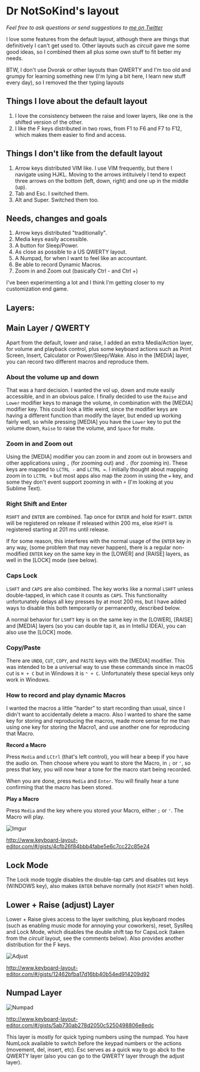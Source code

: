 # Dr NotSoKind's layout

*Feel free to ask questions or send suggestions to [me on Twitter](https://twitter.com/pnikosis)*

I love some features from the default layout, although there are things that definitively I can't get used to. Other layouts such as *circuit* gave me some good ideas, so I combined them all plus some own stuff to fit better my needs.

BTW, I don't use Dvorak or other layouts than QWERTY and I'm too old and grumpy for learning something new (I'm lying a bit here, I learn new stuff every day), so I removed the ther typing layouts

## Things I love about the default layout
1. I love the consistency between the raise and lower layers, like one is the shifted version of the other.
2. I like the F keys distributed in two rows, from F1 to F6 and F7 to F12, which makes them easier to find and access.

## Things I don't like from the default layout
1. Arrow keys distributed VIM like. I use VIM frequently, but there I navigate using HJKL. Moving to the arrows intituively I tend to expect three arrows on the bottom (left, down, right) and one up in the middle (up).
2. Tab and Esc. I switched them.
3. Alt and Super. Switched them too.

## Needs, changes and goals
1. Arrow keys distributed "traditionally".
2. Media keys easily accessible.
3. A button for Sleep/Power.
4. As close as possible to a US QWERTY layout.
5. A Numpad, for when I want to feel like an accountant.
6. Be able to record Dynamic Macros.
7. Zoom in and Zoom out (basically Ctrl - and Ctrl +)

I've been experimenting a lot and I think I'm getting closer to my customization end game.

## Layers:

## Main Layer / QWERTY

Apart from the default, lower and raise, I added an extra Media/Action layer, for volume and playback control, plus some keyboard actions such as Print Screen, Insert, Calculator or Power/Sleep/Wake. Also in the [MEDIA] layer, you can record two different macros and reproduce them.

### About the volume up and down

That was a hard decision. I wanted the vol up, down and mute easily accessible, and in an obvious palce. I finally decided to use the `Raise` and `Lower` modifier keys to manage the volume, in combination with the [MEDIA] modifier key. This could look a little weird, since the modifier keys are having a different function than modify the layer, but ended up working fairly well, so while pressing [MEDIA] you have the `Lower` key to put the volume down, `Raise` to raise the volume, and `Space` for mute.

### Zoom in and Zoom out

Using the [MEDIA] modifier you can zoom in and zoom out in browsers and other applications using `,` (for zooming out) and `.` (for zooming in). These keys are mapped to `LCTRL -` and `LCTRL =`. I initially thought about mapping zoom in to `LCTRL +` but most apps also map the zoom in using the `=` key, and some they don't event support zooming in with `+` (I'm looking at you Sublime Text).

### Right Shift and Enter

`RSHFT` and `ENTER` are combined. Tap once for `ENTER` and hold for `RSHFT`. `ENTER` will be registered on release if released within 200 ms, else `RSHFT` is registered starting at 201 ms until release.

If for some reason, this interferes with the normal usage of the `ENTER` key in any way, (some problem that may never happen), there is a regular non-modified `ENTER` key on the same key in the [LOWER] and [RAISE] layers, as well in the [LOCK] mode (see below).

### Caps Lock

`LSHFT` and `CAPS` are also combined. The key works like a normal `LSHFT` unless double-tapped, in which case it counts as `CAPS`. This functionality unfortunately delays all key presses by at most 200 ms, but I have added ways to disable this both temporarily or permanently, described below.

A normal behavior for `LSHFT` key is on the same key in the [LOWER], [RAISE] and [MEDIA] layers (so you can double tap it, as in IntelliJ IDEA), you can also use the [LOCK] mode.

### Copy/Paste

There are `UNDO`, `CUT`, `COPY`, and `PASTE` keys with the [MEDIA] modifier. This was intended to be a universal way to use these commands since in macOS cut is `⌘ + C` but in Windows it is `⌃ + C`. Unfortunately these special keys only work in Windows.

### How to record and play dynamic Macros

I wanted the macros a little "harder" to start recording than usual, since I didn't want to accidentally delete a macro. Also I wanted to share the same key for storing and reproducing the macros, made more sense for me than using one key for storing the Macro1, and use another one for reproducing that Macro.

**Record a Macro**

Press `Media` and `LCtrl` (that's left control), you will hear a beep if you have the audio on. Then choose where you want to store the Macro, in `;` or `'`, so press that key, you will now hear a tone for the macro start being recorded.

When you are done, press `Media` and `Enter`. You will finally hear a tune confirming that the macro has been stored.

**Play a Macro**

Press `Media` and the key where you stored your Macro, either `;` or `'`. The Macro will play.

![Imgur](https://i.imgur.com/Hxupmys.png)

http://www.keyboard-layout-editor.com/#/gists/4cfb26f84bbb4fabe5e6c7cc22c85e24

## Lock Mode

The Lock mode toggle disables the double-tap `CAPS` and disables `GUI` keys (WINDOWS key), also makes `ENTER` behave normally (not `RSHIFT` when hold).

## Lower + Raise (adjust) Layer

Lower + Raise gives access to the layer switching, plus keyboard modes (such as enabling music mode for annoying your coworkers), reset, SysReq and Lock Mode, which disables the double shift tap for CapsLock (taken from the *circuit* layout, see the comments below). Also provides another distribution for the F keys.

![Adjust](https://i.imgur.com/6m6baos.png)

http://www.keyboard-layout-editor.com/#/gists/12462bfba17d16bb40b54ed914209d92

## Numpad Layer

![Numpad](https://i.imgur.com/od1plfz.png)

http://www.keyboard-layout-editor.com/#/gists/5ab730ab278d2050c5250498806e8edc

This layer is mostly for quick typing numbers using the numpad. You have NumLock available to switch before the keypad numbers or the actions (movement, del, insert, etc). Esc serves as a quick way to go abck to the QWERTY layer (also you can go to the QWERTY layer through the adjust layer).

